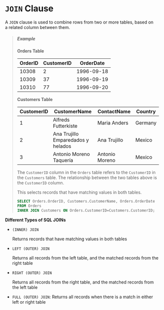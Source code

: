 # `JOIN` Clause

A `JOIN` clause is used to combine rows from two or more tables, based on  
a related column between them.

> ##### Example
> 
> **Orders Table**
>
> | OrderID | CustomerID | OrderDate  |
> | ------- | ---------- | ---------- |
> | 10308   | 2          | 1996-09-18 |
> | 10309   | 37         | 1996-09-19 |
> | 10310   | 77         | 1996-09-20 |
> 
> **Customers Table**
> 
> | CustomerID | CustomerName                       | ContactName    | Country |
> | ---------- | ---------------------------------- | -------------- | ------- |
> | 1          | Alfreds Futterkiste                | Maria Anders   | Germany |
> | 2          | Ana Trujillo Emparedados y helados | Ana Trujillo   | Mexico  |
> | 3          | Antonio Moreno Taquería            | Antonio Moreno | Mexico  |
> 
> The `CustomerID` column in the `Orders` table refers to the `CustomerID` in the `Customers` table. The relationship between the two tables above is the `CustomerID` column.
> 
> This selects records that have matching values in both tables.
> 
> ```sql
> SELECT Orders.OrderID, Customers.CustomerName, Orders.OrderDate
> FROM Orders
> INNER JOIN Customers ON Orders.CustomerID=Customers.CustomerID;
> ```
  
**Different Types of SQL JOINs**

- `(INNER) JOIN`

    Returns records that have matching values in both tables

- `LEFT (OUTER) JOIN`

    Returns all records from the left table, and the matched records from the right table

- `RIGHT (OUTER) JOIN`

    Returns all records from the right table, and the matched records from the left table

- `FULL (OUTER) JOIN`: Returns all records when there is a match in either left or right table